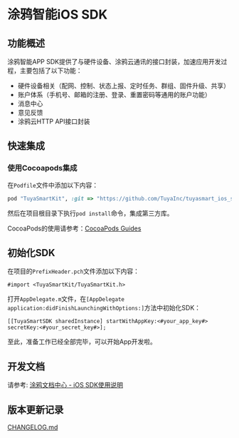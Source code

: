 # 涂鸦智能iOS SDK

## 功能概述

涂鸦智能APP SDK提供了与硬件设备、涂鸦云通讯的接口封装，加速应用开发过程，主要包括了以下功能：

- 硬件设备相关（配网、控制、状态上报、定时任务、群组、固件升级、共享）
- 账户体系（手机号、邮箱的注册、登录、重置密码等通用的账户功能）
- 消息中心
- 意见反馈
- 涂鸦云HTTP API接口封装

## 快速集成

### 使用Cocoapods集成

在`Podfile`文件中添加以下内容：

```ruby
pod "TuyaSmartKit", :git => "https://github.com/TuyaInc/tuyasmart_ios_sdk.git"
```

然后在项目根目录下执行`pod install`命令，集成第三方库。

CocoaPods的使用请参考：[CocoaPods Guides](https://guides.cocoapods.org/)

## 初始化SDK

在项目的`PrefixHeader.pch`文件添加以下内容：

```objc
#import <TuyaSmartKit/TuyaSmartKit.h>
```

打开`AppDelegate.m`文件，在`[AppDelegate application:didFinishLaunchingWithOptions:]`方法中初始化SDK：

```objc
[[TuyaSmartSDK sharedInstance] startWithAppKey:<#your_app_key#> secretKey:<#your_secret_key#>];
```

至此，准备工作已经全部完毕，可以开始App开发啦。

## 开发文档

请参考: [涂鸦文档中心 - iOS SDK使用说明](http://docs.tuya.com/develop/app-development/ios-sdk/)

## 版本更新记录

[CHANGELOG.md](./CHANGELOG.md)
